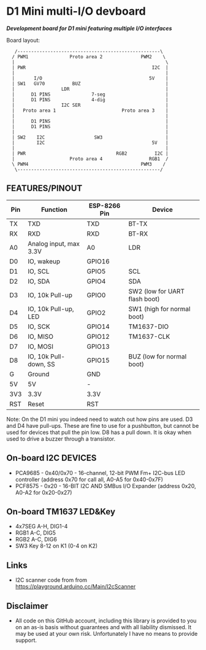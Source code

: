 # D1 Mini multi-I/O devboard
***Development board for D1 mini featuring multiple I/O interfaces***
 
Board layout:
```
   /----------------------------------------------------\
  / PWM1               Proto area 2              PWM2    \
  |                                                       \
  | PWR                                              I2C  |
  |                                                       |
  |       I/O                                       5V    |
  | SW1   GV70          BUZ                               | 
  |                 LDR                                   |
  |      D1 PINS               7-seg                      |
  |      D1 PINS               4-dig                      |
  |                 I2C SER                               |
  |   Proto area 1                        Proto area 3    |
  |                                                       |
  |      D1 PINS                                          |
  |      D1 PINS                                          |
  |                                                       |
  | SW2    I2C                  SW3                       |
  |        I2C                                       5V   |
  |                                                       |
  | PWR                                 RGB2          I2C |
  |                    Proto area 4                 RGB1  /
  \ PWM4                                         PWM3    / 
   \----------------------------------------------------/
```

## FEATURES/PINOUT
 
 Pin | Function                | ESP-8266 Pin | Device
 --- | ----------------------- | ------------ | ------
 TX  | TXD                     | TXD          | BT-TX
 RX  | RXD                     | RXD          | BT-RX
 A0  | Analog input, max 3.3V  | A0           | LDR
 D0  | IO, wakeup              | GPIO16       | 
 D1  | IO, SCL                 | GPIO5        | SCL
 D2  | IO, SDA                 | GPIO4        | SDA
 D3  | IO, 10k Pull-up         | GPIO0        | SW2 (low for UART flash boot)
 D4  | IO, 10k Pull-up, LED    | GPIO2        | SW1 (high for normal boot)
 D5  | IO, SCK                 | GPIO14       | TM1637-DIO
 D6  | IO, MISO                | GPIO12       | TM1637-CLK
 D7  | IO, MOSI                | GPIO13       |
 D8  | IO, 10k Pull-down, SS   | GPIO15       | BUZ (low for normal boot)
 G   | Ground                  | GND          | 
 5V  | 5V                      | -            | 
 3V3 | 3.3V                    | 3.3V         | 
 RST | Reset                   | RST          | 
 
Note: On the D1 mini you indeed need to watch out how pins are used.
D3 and D4 have pull-ups. These are fine to use for a pushbutton, but cannot be used for devices
that pull the pin low. D8 has a pull down. It is okay when used to drive a buzzer through a transistor.
       
## On-board I2C DEVICES
- PCA9685 - 0x40/0x70 - 16-channel, 12-bit PWM Fm+ I2C-bus LED controller (address 0x70 for call all, A0-A5 for 0x40-0x7F)
- PCF8575 - 0x20 - 16-BIT I2C AND SMBus I/O Expander (address 0x20, A0-A2 for 0x20-0x27)
 
## On-board TM1637 LED&Key
- 4x7SEG A-H, DIG1-4
- RGB1 A-C, DIG5
- RGB2 A-C, DIG6
- SW3 Key 8-12 on K1 (0-4 on K2)

## Links
- I2C scanner code from  from https://playground.arduino.cc/Main/I2cScanner

## Disclaimer
- All code on this GitHub account, including this library is provided to you on an as-is basis without guarantees and with all liability dismissed. It may be used at your own risk. Unfortunately I have no means to provide support.
